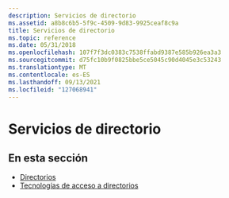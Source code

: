 ```yaml
---
description: Servicios de directorio
ms.assetid: a8b8c6b5-5f9c-4509-9d83-9925ceaf8c9a
title: Servicios de directorio
ms.topic: reference
ms.date: 05/31/2018
ms.openlocfilehash: 107f7f3dc0383c7538ffabd9387e585b926ea3a3
ms.sourcegitcommit: d75fc10b9f0825bbe5ce5045c90d4045e3c53243
ms.translationtype: MT
ms.contentlocale: es-ES
ms.lasthandoff: 09/13/2021
ms.locfileid: "127068941"
---
```

# <a name="directory-services"></a>Servicios de directorio

## <a name="in-this-section"></a>En esta sección

-   [Directorios](directories.md)
-   [Tecnologías de acceso a directorios](directory-access-technologies.md)

 

 



